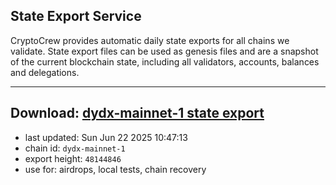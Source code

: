 ## State Export Service
CryptoCrew provides automatic daily state exports for all chains we validate. State export files can be used as genesis files and are a snapshot of the current blockchain state, including all validators, accounts, balances and delegations.

---
**Download: [dydx-mainnet-1 state export](https://dl-tyo.ccvalidators.com/SERVICE/dydx/dydx-mainnet-1_export_48144846.json)**
---

- last updated: Sun Jun 22 2025 10:47:13
- chain id: `dydx-mainnet-1`
- export height: `48144846`
- use for: airdrops, local tests, chain recovery
